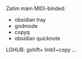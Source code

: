 Zatím mám MIDI-binded:
- obsidian tray
- godmode
- copyq
- obsidian quicknote

LGHUB:
gshift+ lmb1~copy
...
